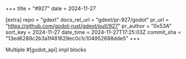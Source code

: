 +++
title = "#927"
date = 2024-11-27

[extra]
repo = "gdext"
docs_rel_url = "gdext/pr-927/godot"
pr_url = "https://github.com/godot-rust/gdext/pull/927"
pr_author = "0x53A"
sort_key = 2024-11-27
date_time = 2024-11-27T17:25:03Z
commit_sha = "13ed6289c2b3a1f481629ec0c1c104952688dde5"
+++

Multiple #[godot_api] impl blocks
